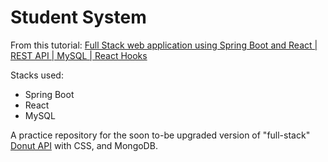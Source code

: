 # Student System
From this tutorial: [Full Stack web application using Spring Boot and React | REST API | MySQL | React Hooks](https://youtu.be/O_XL9oQ1_To)

Stacks used:
- Spring Boot
- React
- MySQL

A practice repository for the soon to-be upgraded version of "full-stack" [Donut API](https://github.com/emmanuel-dev000/Donut-API) with CSS, and MongoDB.